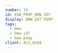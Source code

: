 ```yaml
---
number: 19
id: KSW_PEMP_BMW_ID7
display: BMW ID7 PEMP
tags:
  - bmw
  - bmw-id7
  - bmw-pemp
client: ALS_6208
---
```

